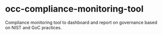 # occ-compliance-monitoring-tool
Compliance monitoring tool to dashboard and report on governance based on NIST and GoC practices.
